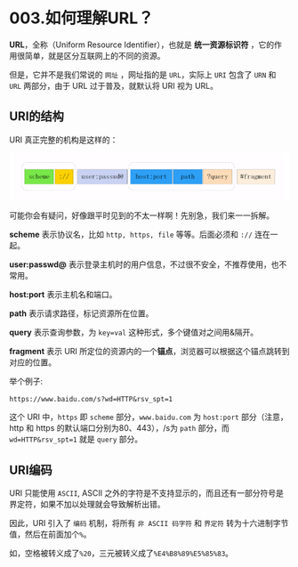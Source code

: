 # 003.如何理解URL？

**URL**，全称（Uniform Resource Identifier），也就是 **统一资源标识符** ，它的作用很简单，就是区分互联网上的不同的资源。

但是，它并不是我们常说的 `网址` ，网址指的是 `URL`，实际上 `URI` 包含了 `URN` 和 `URL` 两部分，由于 URL 过于普及，就默认将 URI 视为 URL。

## URI的结构

URI 真正完整的机构是这样的：

![Alt text](./img/Snipaste_2020-06-20_07-33-08.png)

可能你会有疑问，好像跟平时见到的不太一样啊！先别急，我们来一一拆解。

**scheme** 表示协议名，比如 `http, https, file` 等等。后面必须和 `://` 连在一起。

**user:passwd@** 表示登录主机时的用户信息，不过很不安全，不推荐使用，也不常用。

**host:port** 表示主机名和端口。

**path** 表示请求路径，标记资源所在位置。

**query** 表示查询参数，为 `key=val` 这种形式，多个键值对之间用&隔开。

**fragment** 表示 URI 所定位的资源内的一个**锚点**，浏览器可以根据这个锚点跳转到对应的位置。

举个例子:

```http
https://www.baidu.com/s?wd=HTTP&rsv_spt=1
```

这个 URI 中，`https` 即 `scheme` 部分，`www.baidu.com` 为 `host:port` 部分（注意，http 和 https 的默认端口分别为80、443），/s为 `path` 部分，而 `wd=HTTP&rsv_spt=1` 就是 `query` 部分。

## URI编码

URI 只能使用 `ASCII`, ASCII 之外的字符是不支持显示的，而且还有一部分符号是界定符，如果不加以处理就会导致解析出错。

因此，URI 引入了 `编码` 机制，将所有 `非 ASCII 码字符` 和 `界定符` 转为十六进制字节值，然后在前面加个`%`。

如，空格被转义成了`%20`，三元被转义成了`%E4%B8%89%E5%85%83`。
